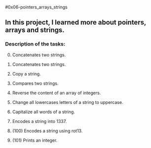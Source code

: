 #0x06-pointers_arrays_strings

## In this project, I learned more about pointers, arrays and strings.

### Description of the tasks:

0. Concatenates two strings.

1. Concatenates two strings.

2. Copy a string.

3. Compares two strings.

4. Reverse the content of an array of integers.

5. Change all lowercases letters of a string to uppercase.

6. Capitalize all words of a string.

7. Encodes a string into 1337.

8. (100) Encodes a string using rot13.

9. (101) Prints an integer.
